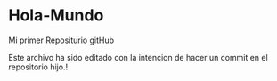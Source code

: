 # Hola-Mundo
Mi primer Repositurio gitHub

Este archivo ha sido editado con la intencion de hacer un commit en el repositorio hijo.!
